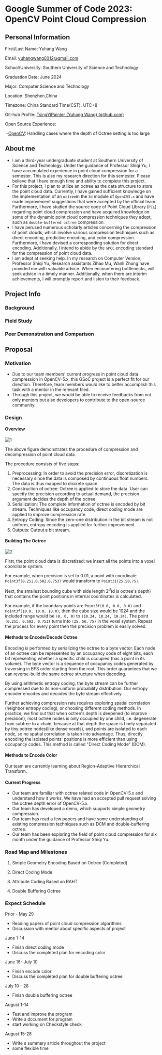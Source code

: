 # Google Summer of Code 2023: OpenCV Point Cloud Compression



## Personal Information

First/Last Name: Yuhang Wang

Email: yuhangwang0012@gmail.com

School/University: Southern University of Science and Technology

Graduation Date: June 2024

Major: Computer Science and Technology

Location: Shenzhen,China

Timezone: China Standard Time(CST), UTC+8

Git-hub Profile: [TsingYiPainter (Yuhang Wang) (github.com)](https://github.com/TsingYiPainter)

Open Source Experience:

​	-[OpenCV](https://github.com/opencv/opencv/pull/22682): Handling cases where the depth of Octree setting is too large


## About me

- I am a third-year undergraduate student at Southern University of Science and Technology. Under the guidance of Professor Shiqi Yu, I have accumulated experience in point cloud compression for a semester. This is also my research direction for this semester. Please believe that I have enough time and ability to complete this project.
- For this project, I plan to utilize an octree as the data structure to store the point cloud data. Currently, I have gained sufficient knowledge on the implementation of an `octree`in the `3d` module of `OpenCV5.x` and have made improvement suggestions that were accepted by the official team. Furthermore, I have studied the source code of Point Cloud Library (`PCL`) regarding point cloud compression and have acquired knowledge on some of the dynamic point cloud compression techniques they adopt, such as `double-buffered octree` compression.
- I have perused numerous scholarly articles concerning the compression of point clouds, which involve various compression techniques such as direct encoding, predictive encoding, and color compression. Furthermore, I have devised a corresponding solution for direct encoding. Additionally, I intend to abide by the `GPCC` encoding standard for the compression of point cloud data.
- I am adept at seeking help. In my research on Computer Version, Professor Shiqi Yu, Research assistants Zihao Mu, Wanli Zhong have provided me with valuable advice. When encountering bottlenecks, will seek advice in a timely manner. Additionally, when there are interim achievements, I will promptly report and listen to their feedback.


## Project Info
### Background



### Field Study



### Peer Demonstration and Comparison



## Proposal

### Motivation

- Due to our team members' current progress in point cloud data compression in OpenCV-5.x, this GSoC project is a perfect fit for our direction. Therefore, team members would like to better accomplish this task with a mentor in the relevant filed. 
- Through this project, we would be able to receive feedbacks from not only mentors but also developers to contribute to the open-source community.



### Design

#### Overview
![1](https://user-images.githubusercontent.com/83380147/226158195-0571cbf9-eb0e-4f15-8508-68cc1ffa6a7a.png)



The above figure demonstrates the procedure of compression and decompression of point cloud data.

The procedure consists of five steps:

1. Preprocessing: In order to avoid the precision error, discretization is necessary since the data is composed by continuous float numbers. The data is thus mapped to discrete space.
2. Construction of octree: Octree is applied to store the data. User can specify the precision according to actual demand, the precision argument decides the depth of the octree.
3. Serialization: The complete information of octree is encoded by bit stream. Techniques like occupancy code, direct coding mode are applied to improve compression rate. 
4. Entropy Coding: Since the zero-one distribution in the bit stream is not uniform, entropy encoding is applied for further improvement.
5. Outputs: Output a bit stream.



#### Building The Octree

![2](https://user-images.githubusercontent.com/83380147/226158202-1803e8d1-07ca-4e45-aeaf-eeed26c7ec2c.png)


First, the point cloud data is discretized: we insert all the points into a voxel coordinate system.

For example, when precision is set to 0.01, a point with coordinate `Point3f(0.251,0.502,0.753)`  would transform to  `Point3i(25,50,75)`.

Next, the smallest bounding cube with side length $2^d$(d is octree's depth) that contains the point positions in internal coordinates is calculated.

For example, if the boundary points are `Point3f(0.0, 0.0, 0.0)` and `Point3f(10.0, 10.0, 10.0)`, then the cube size would be 1024 and the included range would be `(0, 0, 0)` to `(10.24, 10.24, 10.24)`. The point ` (0.251, 0.502, 0.753) `  turns into `(25，50，75)` in the voxel system. Repeat the process for every point then the precision problem is easily solved. 



#### Methods to Encode/Decode Octree

Encoding is performed by serializing the octree to a byte vector. Each node of an octree can be represented by an occupancy code of eight bits, each bit representing whether a specific child is occupied (has a point in its volume). The byte vector is a sequence of occupancy codes generated by traversing in BFS order starting from the root. This order guarantees that we can reverse-build the same octree structure when decoding.

By using arithmetic entropy coding, the byte stream can be further compressed due to its non-uniform probability distribution. Our entropy encoder encodes and decodes the byte stream effectively.

Further achieving compression rate requires exploring spatial correlation (neighbor entropy coding), or choosing different coding methods. In practice, we find out that when octree's depth is deepened (to improve precision), most octree nodes is only occupied by one child, i.e. degenerate from subtree to a chain, because at that depth the space is finely separated by tiny octree nodes(like dense voxels), and points are isolated to each node, so no spatial correlation is taken into advantage. Thus, directly encoding the isolated points' positions is more efficient than using occupancy codes. This method is called "Direct Coding Mode" (DCM).



#### Methods to Encode Color

Our team are currently learning about Region-Adaptive Hierarchical Transform.



#### Current Progress

- Our team are familiar with octree related code in OpenCV-5.x and understand how it works. We have had an accepted pull request solving the octree depth error of OpenCV-5.x.
- Our team has developed a demo, which supports simple geometry compression.
- Our team has read a few papers and have some understanding of existing compression techniques such as DCM and double-buffering octree.
- Our team has been exploring the field of point cloud compression for six month under the guidance of Professor Shiqi Yu.



### Road Map and Milestones

1. Simple Geometry Encoding Based on Octree (Completed)

2. Direct Coding Mode 

3. Attribute Coding Based on RAHT

4. Double Buffering Octree



### Expect  Schedule

Prior - May 29

- Reading papers of point cloud compression algorithms
- Discussion with mentor about specific aspects of project

June 1-14

- Finish direct coding mode
- Discuss the completed plan for encoding color

June 16- July 10

- Finish encode color
- Discuss the completed plan for double buffering octree

July 10 - 28

- Finish double buffering octree	

August 1-14

- Test and improve the program
- Write a document for program 
- start working on Checkstyle check

August 15-28

- Write a summary article throughout the project
- some flexible time

